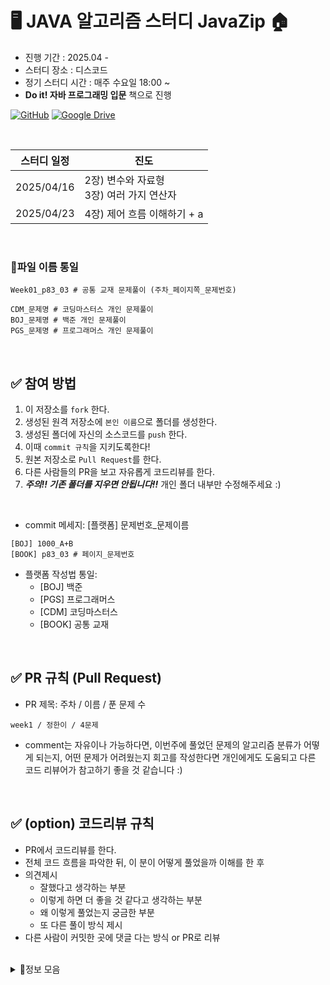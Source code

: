 
# 🖥️ JAVA 알고리즘 스터디 JavaZip 🏠
- 진행 기간 : 2025.04 - 
- 스터디 장소 : 디스코드
- 정기 스터디 시간 : 매주 수요일 18:00 ~ 
- **Do it! 자바 프로그래밍 입문** 책으로 진행

[![GitHub](https://img.shields.io/badge/GitHub-자바_예제_저장소-blue?logo=github)](https://github.com/easyspubjava/JavaSecondEdition)
[![Google Drive](https://img.shields.io/badge/Google_Drive-자바_정답_저장소-brightgreen?logo=google-drive)](https://drive.google.com/drive/u/0/folders/1f1m74UvC2tQ47hLFwAemjt4MBkEQNI7A)



<br/>

| 스터디 일정| 진도 |  
| --- | --- |
| 2025/04/16| 2장) 변수와 자료형 <br>3장) 여러 가지 연산자 |
| 2025/04/23| 4장) 제어 흐름 이해하기 + a |

<br/>

### 📌파일 이름 통일
```
Week01_p83_03 # 공통 교재 문제풀이 (주차_페이지쪽_문제번호)

CDM_문제명 # 코딩마스터스 개인 문제풀이
BOJ_문제명 # 백준 개인 문제풀이
PGS_문제명 # 프로그래머스 개인 문제풀이
```
<br/>


## ✅ 참여 방법
1. 이 저장소를 `fork` 한다.
2. 생성된 원격 저장소에 `본인 이름`으로 폴더를 생성한다.
3. 생성된 폴더에 자신의 소스코드를 `push` 한다.
4. 이때 `commit 규칙`을 지키도록한다!
5. 원본 저장소로 `Pull Request`를 한다.
6. 다른 사람들의 PR을 보고 자유롭게 코드리뷰를 한다.
7. ***주의!! 기존 폴더를 지우면 안됩니다!!*** 개인 폴더 내부만 수정해주세요 :)

<br/>

 
- commit 메세지: [플랫폼] 문제번호_문제이름

```
[BOJ] 1000_A+B
[BOOK] p83_03 # 페이지_문제번호
```
- 플랫폼 작성법 통일:
  - [BOJ] 백준
  - [PGS] 프로그래머스
  - [CDM] 코딩마스터스
  - [BOOK] 공통 교재

<br/>

## ✅ PR 규칙 (Pull Request)
- PR 제목: 주차 / 이름 / 푼 문제 수

```
week1 / 정한이 / 4문제
```
- comment는 자유이나 가능하다면, 이번주에 풀었던 문제의 알고리즘 분류가 어떻게 되는지,
어떤 문제가 어려웠는지 회고를 작성한다면 개인에게도 도움되고 다른 코드 리뷰어가 참고하기 좋을 것 같습니다 :)

<br/>

## ✅ (option) 코드리뷰 규칙
- PR에서 코드리뷰를 한다.
- 전체 코드 흐름을 파악한 뒤, 이 분이 어떻게 풀었을까 이해를 한 후
- 의견제시
  - 잘했다고 생각하는 부분
  - 이렇게 하면 더 좋을 것 같다고 생각하는 부분
  - 왜 이렇게 풀었는지 궁금한 부분
  - 또 다른 풀이 방식 제시
- 다른 사람이 커밋한 곳에 댓글 다는 방식 or PR로 리뷰

<br/>

<details><summary>👊정보 모음
</summary>


<details><summary> 문제 풀이 관련
</summary>

- 백준 : [https://www.acmicpc.net/](https://www.acmicpc.net/)
 - [solved.ac](http://solved.ac/) : [https://solved.ac/](https://solved.ac/)
- 프로그래머스 : [https://programmers.co.kr/](https://programmers.co.kr/)
- SWEA : [https://swexpertacademy.com/](https://swexpertacademy.com/)

</details>


<details><summary> 알고리즘 문제 풀이
</summary>


</details>


<details><summary> 코테 준비
</summary>


</details>


</details>

